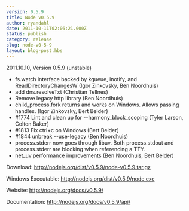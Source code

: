 ```yaml
---
version: 0.5.9
title: Node v0.5.9
author: ryandahl
date: 2011-10-11T02:06:21.000Z
status: publish
category: release
slug: node-v0-5-9
layout: blog-post.hbs
---
```


2011.10.10, Version 0.5.9 (unstable)
<ul><li>fs.watch interface backed by kqueue, inotify, and ReadDirectoryChangesW (Igor Zinkovsky, Ben Noordhuis)</li>
<li>add dns.resolveTxt (Christian Tellnes)</li>
<li>Remove legacy http library (Ben Noordhuis)</li>
<li>child_process.fork returns and works on Windows. Allows passing handles.  (Igor Zinkovsky, Bert Belder)</li>
<li>#1774 Lint and clean up for --harmony_block_scoping (Tyler Larson, Colton Baker)</li>
<li>#1813 Fix ctrl+c on Windows (Bert Belder)</li>
<li>#1844 unbreak --use-legacy (Ben Noordhuis)</li>
<li>process.stderr now goes through libuv. Both process.stdout and process.stderr are blocking when referencing a TTY.</li>
<li>net_uv performance improvements (Ben Noordhuis, Bert Belder)</li></ul>


Download: <a href="http://nodejs.org/dist/v0.5.9/node-v0.5.9.tar.gz">http://nodejs.org/dist/v0.5.9/node-v0.5.9.tar.gz</a>

Windows Executable: <a href="http://nodejs.org/dist/v0.5.9/node.exe">http://nodejs.org/dist/v0.5.9/node.exe</a>

Website: <a href="http://nodejs.org/docs/v0.5.9/">http://nodejs.org/docs/v0.5.9/</a>

Documentation: <a href="http://nodejs.org/docs/v0.5.9/api/">http://nodejs.org/docs/v0.5.9/api/</a>
